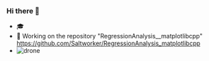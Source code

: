 ### Hi there 👋

- 🎓
- 🔭 Working on the repository "RegressionAnalysis__matplotlibcpp" https://github.com/Saltworker/RegressionAnalysis_matplotlibcpp
- ![drone](https://github.com/Saltworker/Saltworker/assets/82200669/d3388b64-eae4-4d3b-be96-fcd6ec4aa470)


<!--
**Saltworker/Saltworker** is a ✨ _special_ ✨ repository because its `README.md` (this file) appears on your GitHub profile.

Here are some ideas to get you started:

- 🔭 I’m currently working on ...
- 🌱 I’m currently learning ...
- 👯 I’m looking to collaborate on ...
- 🤔 I’m looking for help with ...
- 💬 Ask me about ...
- 📫 How to reach me: ...
- 😄 Pronouns: ...
- ⚡ Fun fact: ...
-->
